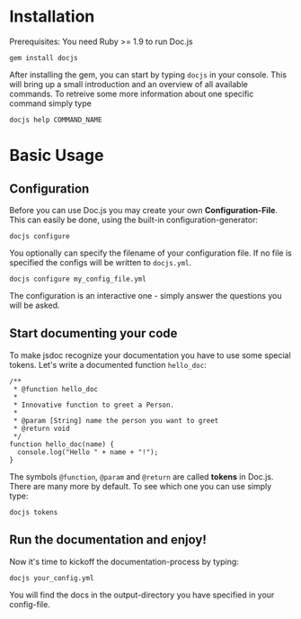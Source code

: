 Installation
============
Prerequisites: You need Ruby >= 1.9 to run Doc.js

    gem install docjs  

After installing the gem, you can start by typing `docjs` in your console. This
will bring up a small introduction and an overview of all available commands. 
To retreive some more information about one specific command simply type 

    docjs help COMMAND_NAME


Basic Usage
===========

Configuration
-------------
Before you can use Doc.js you may create your own **Configuration-File**. This 
can easily be done, using the built-in configuration-generator:

    docjs configure
    
You optionally can specify the filename of your configuration file. If no file 
is specified the configs will be written to `docjs.yml`.

    docjs configure my_config_file.yml

The configuration is an interactive one - simply answer the questions you will 
be asked.


Start documenting your code
---------------------------
To make jsdoc recognize your documentation you have to use some special tokens.
Let's write a documented function `hello_doc`:
    
    /**
     * @function hello_doc
     *
     * Innovative function to greet a Person.
     *
     * @param [String] name the person you want to greet
     * @return void
     */
    function hello_doc(name) {
      console.log("Hello " + name + "!");
    }
    
The symbols `@function`, `@param` and `@return` are called **tokens** in Doc.js. 
There are many more by default. To see which one you can use simply type:

    docjs tokens
  

Run the documentation and enjoy!
--------------------------------
Now it's time to kickoff the documentation-process by typing:

    docjs your_config.yml

You will find the docs in the output-directory you have specified in your 
config-file.
